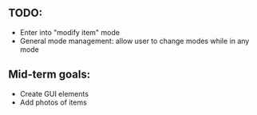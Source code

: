 ## TODO:
 - Enter into "modify item" mode
 - General mode management: allow user to change modes while in any mode

## Mid-term goals:
 - Create GUI elements 
 - Add photos of items